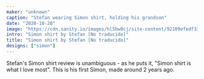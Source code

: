 ```yaml
---
maker: "unknown"
caption: "Stefan wearing Simon shirt, holding his grandson"
date: "2020-10-20"
image: "https://cdn.sanity.io/images/hl5bw8cj/site-content/92109efedf33b53ac0664aa70d6c5e160da81e28-1200x1600.jpg"
intro: "Simon shirt by Stefan [No traducido]"
title: "Simon shirt by Stefan [No traducido]"
designs: ["simon"]
---
```



Stefan's Simon shirt review is unambiguous - as he puts it, "Simon shirt is what I love most". This is his first Simon, made around 2 years ago.

